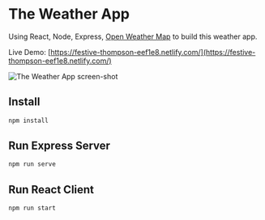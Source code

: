 # The Weather App

Using React, Node, Express, [Open Weather Map](https://openweathermap.org) to build this weather app.

Live Demo: [https://festive-thompson-eef1e8.netlify.com/](https://festive-thompson-eef1e8.netlify.com/)

![The Weather App screen-shot](https://drive.google.com/file/d/0ByjmxmTulsybb2FEeEd6LUhYWWJZUTFiaV9TQ2g4UTlnS0Q4/view?usp=drivesdk)

Install
-------
```bash
npm install
```

Run Express Server
------------------
```bash
npm run serve
```

Run React Client
----------------
```bash
npm run start
```